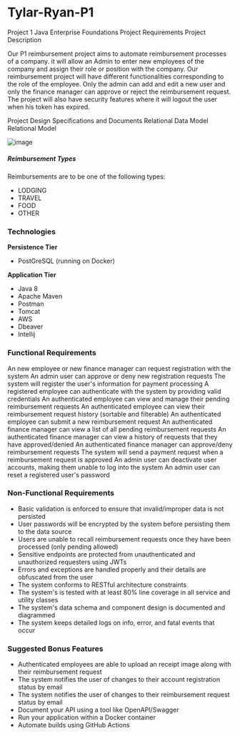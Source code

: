 # Tylar-Ryan-P1
Project 1
Java Enterprise Foundations Project Requirements
Project Description

Our P1 reimbursement project aims to automate reimbursement processes of a company.
it will allow an Admin to enter new employees of the company and assign their role or position with the company. Our reimbursement project will have different functionalities corresponding to the role of the employee. Only the admin can add and edit a new user and only the finance manager can approve or reject the reimbursement request. The project will also have security features where it will logout the user when his token has expired.

Project Design Specifications and Documents
Relational Data Model
Relational Model

![image](https://user-images.githubusercontent.com/79468669/173850810-a2584a45-7af8-4a2c-8e2e-8b8350c4318c.png)


##### Reimbursement Types
Reimbursements are to be one of the following types:
- LODGING
- TRAVEL
- FOOD
- OTHER


### Technologies

**Persistence Tier**
- PostGreSQL (running on Docker)

**Application Tier**
- Java 8
- Apache Maven
- Postman
- Tomcat
- AWS
- Dbeaver
- Intellij


### Functional Requirements

An new employee or new finance manager can request registration with the system
An admin user can approve or deny new registration requests
The system will register the user's information for payment processing
A registered employee can authenticate with the system by providing valid credentials
An authenticated employee can view and manage their pending reimbursement requests
An authenticated employee can view their reimbursement request history (sortable and filterable)
An authenticated employee can submit a new reimbursement request
An authenticated finance manager can view a list of all pending reimbursement requests
An authenticated finance manager can view a history of requests that they have approved/denied
An authenticated finance manager can approve/deny reimbursement requests
The system will send a payment request when a reimbursement request is approved
An admin user can deactivate user accounts, making them unable to log into the system
An admin user can reset a registered user's password
### Non-Functional Requirements

- Basic validation is enforced to ensure that invalid/improper data is not persisted
- User passwords will be encrypted by the system before persisting them to the data source
- Users are unable to recall reimbursement requests once they have been processed (only pending allowed)
- Sensitive endpoints are protected from unauthenticated and unauthorized requesters using JWTs
- Errors and exceptions are handled properly and their details are obfuscated from the user
- The system conforms to RESTful architecture constraints
- The system's is tested with at least 80% line coverage in all service and utility classes
- The system's data schema and component design is documented and diagrammed
- The system keeps detailed logs on info, error, and fatal events that occur

### Suggested Bonus Features
- Authenticated employees are able to upload an receipt image along with their reimbursement request
- The system notifies the user of changes to their account registration status by email
- The system notifies the user of changes to their reimbursement request status by email
- Document your API using a tool like OpenAPI/Swagger
- Run your application within a Docker container
- Automate builds using GitHub Actions
